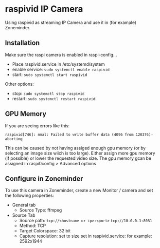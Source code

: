 # raspivid IP Camera
Using raspivid as streaming IP Camera and use it in (for example) Zoneminder.

## Installation
Make sure the raspi camera is enabled in raspi-config...

* Place raspivid.service in /etc/systemd/system
* enable service: ```sudo systemctl enable raspivid```
* start: ```sudo systemctl start raspivid```

Other options:
* stop:  ```sudo systemctl stop raspivid```
* restart:  ```sudo systemctl restart raspivid```

## GPU Memory
If you are seeing errors like this:

```raspivid[746]: mmal: Failed to write buffer data (4096 from 120376)- aborting```

This can be caused by not having assiged enough gpu memory (or by selecting an image size wiich is too large). Either assign more gpu memory (if possible) or lower the requested video size. The gpu memory gcan be assigned in raspi0config > Advanced options

## Configure in Zoneminder
To use this camera in Zoneminder, create a new Monitor / camera and set the following properties:
* General tab
  * Source Type: ffmpeg
* Source Tab
  * Source path: ```tcp://<hostname or ip>:<port>```
    ```tcp://10.0.0.1:8081```
  * Method: TCP
  * Target Colorspace: 32 bit
  * Capture resolution: set to size set in raspivid.service: for example: 2592x1944

